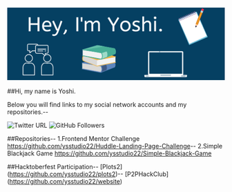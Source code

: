 ![Yoshi's GitHub Banner](./assets/Banner.png)

##Hi, my name is Yoshi.  

Below you will find links to my social network accounts and my repositories.--

![Twitter URL](https://img.shields.io/twitter/url?label=Yoshi&style=social&url=https%3A%2F%2Ftwitter.com%2FYoshiCode03)
![GitHub Followers](https://img.shields.io/github/followers/ysstudio22?style=social)

##Repositories--
1.Frontend Mentor Challenge <https://github.com/ysstudio22/Huddle-Landing-Page-Challenge>--
2.Simple Blackjack Game <https://github.com/ysstudio22/Simple-Blackjack-Game>

##Hacktoberfest Participation--
[Plots2] (https://github.com/ysstudio22/plots2)--
[P2PHackClub] (https://github.com/ysstudio22/website)